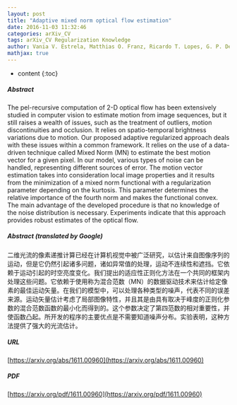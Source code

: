 ```yaml
---
layout: post
title: "Adaptive mixed norm optical flow estimation"
date: 2016-11-03 11:32:46
categories: arXiv_CV
tags: arXiv_CV Regularization Knowledge
author: Vania V. Estrela, Matthias O. Franz, Ricardo T. Lopes, G. P. De Araujo
mathjax: true
---
```


* content
{:toc}

##### Abstract
The pel-recursive computation of 2-D optical flow has been extensively studied in computer vision to estimate motion from image sequences, but it still raises a wealth of issues, such as the treatment of outliers, motion discontinuities and occlusion. It relies on spatio-temporal brightness variations due to motion. Our proposed adaptive regularized approach deals with these issues within a common framework. It relies on the use of a data-driven technique called Mixed Norm (MN) to estimate the best motion vector for a given pixel. In our model, various types of noise can be handled, representing different sources of error. The motion vector estimation takes into consideration local image properties and it results from the minimization of a mixed norm functional with a regularization parameter depending on the kurtosis. This parameter determines the relative importance of the fourth norm and makes the functional convex. The main advantage of the developed procedure is that no knowledge of the noise distribution is necessary. Experiments indicate that this approach provides robust estimates of the optical flow.

##### Abstract (translated by Google)
二维光流的像素递推计算已经在计算机视觉中被广泛研究，以估计来自图像序列的运动，但是它仍然引起诸多问题，诸如异常值的处理，运动不连续性和遮挡。它依赖于运动引起的时空亮度变化。我们提出的适应性正则化方法在一个共同的框架内处理这些问题。它依赖于使用称为混合范数（MN）的数据驱动技术来估计给定像素的最佳运动矢量。在我们的模型中，可以处理各种类型的噪声，代表不同的误差来源。运动矢量估计考虑了局部图像特性，并且其是由具有取决于峰度的正则化参数的混合范数函数的最小化而得到的。这个参数决定了第四范数的相对重要性，并使函数凸起。所开发的程序的主要优点是不需要知道噪声分布。实验表明，这种方法提供了强大的光流估计。

##### URL
[https://arxiv.org/abs/1611.00960](https://arxiv.org/abs/1611.00960)

##### PDF
[https://arxiv.org/pdf/1611.00960](https://arxiv.org/pdf/1611.00960)


